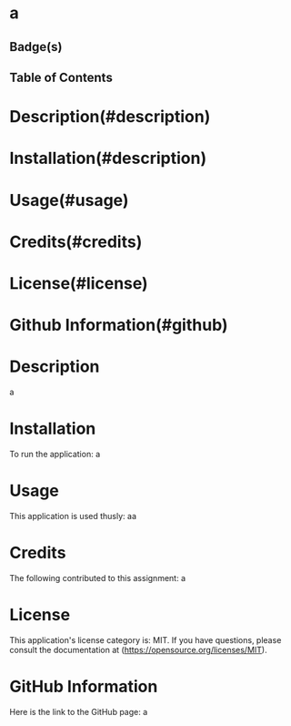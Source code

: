 # a

 ## Badge(s)
 


  ## Table of Contents
  # Description(#description)
  # Installation(#description)
  # Usage(#usage)
  # Credits(#credits)
  # License(#license)
  # Github Information(#github)


# Description

a


# Installation

To run the application: a


# Usage

This application is used thusly: aa


# Credits

The following contributed to this assignment: a


# License


This application's license category is: MIT. If you have questions, please consult the documentation at (https://opensource.org/licenses/MIT).


# GitHub Information

Here is the link to the GitHub page: a

#